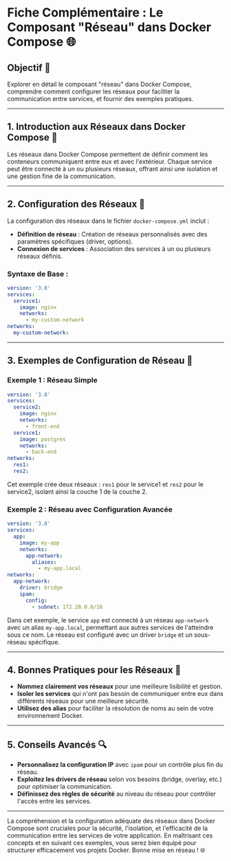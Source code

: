 # Fiche Complémentaire : Le Composant "Réseau" dans Docker Compose 🌐

## Objectif 🎯

Explorer en détail le composant "réseau" dans Docker Compose, comprendre comment configurer les réseaux pour faciliter la communication entre services, et fournir des exemples pratiques.

---

## 1. Introduction aux Réseaux dans Docker Compose 🚀

Les réseaux dans Docker Compose permettent de définir comment les conteneurs communiquent entre eux et avec l'extérieur. Chaque service peut être connecté à un ou plusieurs réseaux, offrant ainsi une isolation et une gestion fine de la communication.

---

## 2. Configuration des Réseaux 📡

La configuration des réseaux dans le fichier `docker-compose.yml` inclut :

- **Définition de réseau** : Création de réseaux personnalisés avec des paramètres spécifiques (driver, options).
- **Connexion de services** : Association des services à un ou plusieurs réseaux définis.

### Syntaxe de Base :

```yaml
version: '3.8'
services:
  service1:
    image: nginx
    networks:
      - my-custom-network
networks:
  my-custom-network:
```

---

## 3. Exemples de Configuration de Réseau 🌟

### Exemple 1 : Réseau Simple

```yaml
version: '3.8'
services:
  service2:
    image: nginx
    networks:
      - front-end
  service1:
    image: postgres
    networks:
      - back-end
networks:
  res1:
  res2:
```

Cet exemple crée deux réseaux : `res1` pour le service1 et `res2` pour le service2, isolant ainsi la couche 1 de la couche 2.

### Exemple 2 : Réseau avec Configuration Avancée

```yaml
version: '3.8'
services:
  app:
    image: my-app
    networks:
      app-network:
        aliases:
          - my-app.local
networks:
  app-network:
    driver: bridge
    ipam:
      config:
        - subnet: 172.28.0.0/16
```

Dans cet exemple, le service `app` est connecté à un réseau `app-network` avec un alias `my-app.local`, permettant aux autres services de l'atteindre sous ce nom. Le réseau est configuré avec un driver `bridge` et un sous-réseau spécifique.

---

## 4. Bonnes Pratiques pour les Réseaux 📶

- **Nommez clairement vos réseaux** pour une meilleure lisibilité et gestion.
- **Isoler les services** qui n'ont pas besoin de communiquer entre eux dans différents réseaux pour une meilleure sécurité.
- **Utilisez des alias** pour faciliter la résolution de noms au sein de votre environnement Docker.

---

## 5. Conseils Avancés 🔍

- **Personnalisez la configuration IP** avec `ipam` pour un contrôle plus fin du réseau.
- **Exploitez les drivers de réseau** selon vos besoins (bridge, overlay, etc.) pour optimiser la communication.
- **Définissez des règles de sécurité** au niveau du réseau pour contrôler l'accès entre les services.

---

La compréhension et la configuration adéquate des réseaux dans Docker Compose sont cruciales pour la sécurité, l'isolation, et l'efficacité de la communication entre les services de votre application. En maîtrisant ces concepts et en suivant ces exemples, vous serez bien équipé pour structurer efficacement vos projets Docker. Bonne mise en réseau ! 🌐